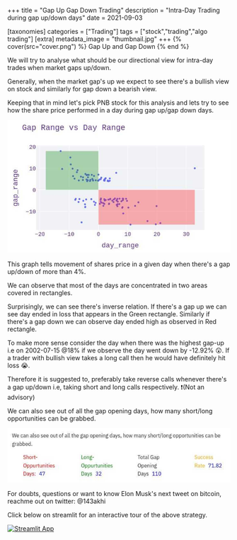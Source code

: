+++
title = "Gap Up Gap Down Trading"
description = "Intra-Day Trading during gap up/down days"
date = 2021-09-03

[taxonomies]
categories = ["Trading"]
tags = ["stock","trading","algo trading"]
[extra]
metadata_image = "thumbnail.jpg"
+++
{% cover(src="cover.png") %}
Gap Up and Gap Down
{% end %}

We will try to analyse what should be our directional view for intra-day trades when market gaps up/down.

Generally, when the market gap's up we expect to see there's a bullish view on stock and similarly for gap down a bearish view.

Keeping that in mind let's pick PNB stock for this analysis and lets try to see how the share price performed in a day during gap up/gap down days.

![gap-range](thumbnail.jpg)

This graph tells movement of shares price in a given day when there's a gap up/down of more than 4%.

We can observe that most of the days are concentrated in two areas covered in rectangles.

Surprisingly, we can see there's inverse relation. If there's a gap up we can see day ended in loss that appears in the Green rectangle. Similarly if there's a gap down we can observe day ended high as observed in Red rectangle.

To make more sense consider the day when there was the highest gap-up i.e on 2002-07-15 @18% if we observe the day went down by -12.92% 😲. If a trader with bullish view takes a long call then he would have definitely hit loss 😭.

Therefore it is suggested to, preferably take reverse calls whenever there's a gap up/down i.e, taking short and long calls respectively. ❗(Not an advisory)

We can also see out of all the gap opening days, how many short/long opportunities can be grabbed.

![stats](stats.jpg)

For doubts, questions or want to know Elon Musk's next tweet on bitcoin, reachme out on twitter: @143akhi

Click below on streamlit for an interactive tour of the above strategy.
<p style='align: left;'><a href="https://share.streamlit.io/enforcer007/streamlit/main/app.py"><img src="https://static.streamlit.io/badges/streamlit_badge_black_white.svg" alt="Streamlit App"></img></a></p>

